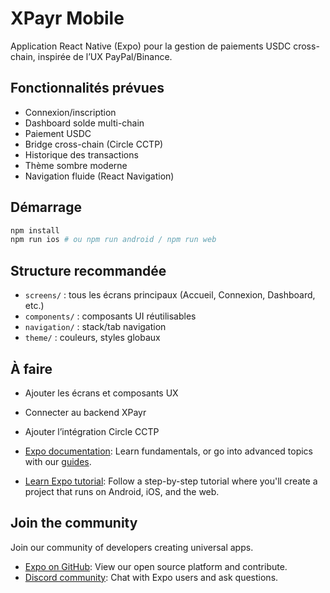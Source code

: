 # XPayr Mobile

Application React Native (Expo) pour la gestion de paiements USDC cross-chain, inspirée de l’UX PayPal/Binance.

## Fonctionnalités prévues
- Connexion/inscription
- Dashboard solde multi-chain
- Paiement USDC
- Bridge cross-chain (Circle CCTP)
- Historique des transactions
- Thème sombre moderne
- Navigation fluide (React Navigation)

## Démarrage

```sh
npm install
npm run ios # ou npm run android / npm run web
```

## Structure recommandée
- `screens/` : tous les écrans principaux (Accueil, Connexion, Dashboard, etc.)
- `components/` : composants UI réutilisables
- `navigation/` : stack/tab navigation
- `theme/` : couleurs, styles globaux

## À faire
- Ajouter les écrans et composants UX
- Connecter au backend XPayr
- Ajouter l’intégration Circle CCTP

- [Expo documentation](https://docs.expo.dev/): Learn fundamentals, or go into advanced topics with our [guides](https://docs.expo.dev/guides).
- [Learn Expo tutorial](https://docs.expo.dev/tutorial/introduction/): Follow a step-by-step tutorial where you'll create a project that runs on Android, iOS, and the web.

## Join the community

Join our community of developers creating universal apps.

- [Expo on GitHub](https://github.com/expo/expo): View our open source platform and contribute.
- [Discord community](https://chat.expo.dev): Chat with Expo users and ask questions.
